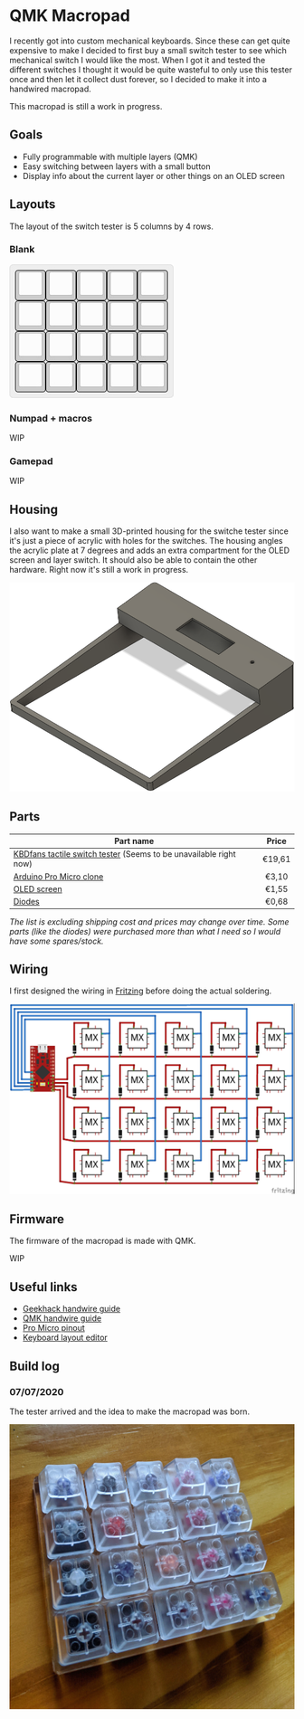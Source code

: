# QMK Macropad

I recently got into custom mechanical keyboards. Since these can get quite expensive to make I decided to first buy a small switch tester to see which mechanical switch I would like the most. When I got it and tested the different switches I thought it would be quite wasteful to only use this tester once and then let it collect dust forever, so I decided to make it into a handwired macropad.

This macropad is still a work in progress.

## Goals

-   Fully programmable with multiple layers (QMK)
-   Easy switching between layers with a small button
-   Display info about the current layer or other things on an OLED screen

## Layouts

The layout of the switch tester is 5 columns by 4 rows.

### Blank

![Blank layout](images/layout-blank.jpg)

### Numpad + macros

WIP

### Gamepad

WIP

## Housing

I also want to make a small 3D-printed housing for the switche tester since it's just a piece of acrylic with holes for the switches. The housing angles the acrylic plate at 7 degrees and adds an extra compartment for the OLED screen and layer switch. It should also be able to contain the other hardware. Right now it's still a work in progress.

![Housing](images/housing.png)

## Parts

| Part name                                                                                                             | Price  |
| --------------------------------------------------------------------------------------------------------------------- | :----: |
| [KBDfans tactile switch tester](https://www.aliexpress.com/item/32917884682.html) (Seems to be unavailable right now) | €19,61 |
| [Arduino Pro Micro clone](https://www.aliexpress.com/item/32768308647.html)                                           | €3,10  |
| [OLED screen](https://www.aliexpress.com/item/32777216785.html)                                                       | €1,55  |
| [Diodes](https://www.aliexpress.com/item/4000142272546.html)                                                          | €0,68  |

_The list is excluding shipping cost and prices may change over time. Some parts (like the diodes) were purchased more than what I need so I would have some spares/stock._

## Wiring

I first designed the wiring in [Fritzing](https://fritzing.org/) before doing the actual soldering.

![Wiring](images/wiring.jpg)

## Firmware

The firmware of the macropad is made with QMK.

WIP

## Useful links

-   [Geekhack handwire guide](https://geekhack.org/index.php?topic=87689.0)
-   [QMK handwire guide](https://beta.docs.qmk.fm/using-qmk/guides/keyboard-building/hand_wire)
-   [Pro Micro pinout](https://www.reddit.com/r/olkb/comments/5s8q76/help_pro_micro_pinout_for_qmk/)
-   [Keyboard layout editor](http://www.keyboard-layout-editor.com/#/)

## Build log
### 07/07/2020
The tester arrived and the idea to make the macropad was born.

![Tester](images/tester.jpg)
